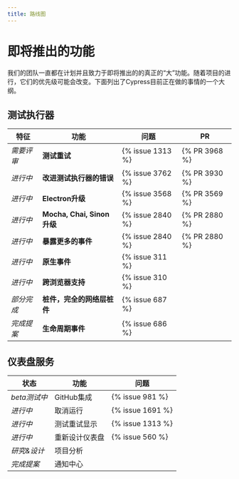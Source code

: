 ```yaml
---
title: 路线图
---
```


# 即将推出的功能

我们的团队一直都在计划并且致力于即将推出的的真正的“大”功能。随着项目的进行，它们的优先级可能会改变。下面列出了Cypress目前正在做的事情的一个大纲。

## 测试执行器

特征                 | 功能                                |  问题             | PR
---------------------| -----------------------------------|-------------------|---
*需要评审*           | **测试重试**                        |  {% issue 1313 %} | {% PR 3968 %}
*进行中*             | **改进测试执行器的错误**             |  {% issue 3762 %} | {% PR 3930 %}
*进行中*             | **Electron升级**                    |  {% issue 3568 %} | {% PR 3569 %}
*进行中*             | **Mocha, Chai, Sinon 升级**         |  {% issue 2840 %} | {% PR 2880 %}
*进行中*             | **暴露更多的事件**                   |  {% issue 2840 %} | {% PR 2880 %}
*进行中*             | **原生事件**                        |  {% issue 311 %}  |
*进行中*             | **跨浏览器支持**                    |  {% issue 310 %}  |
*部分完成*           | **桩件，完全的网络层桩件**           |  {% issue 687 %}  |
*完成提案*           | **生命周期事件**                    |  {% issue 686 %}  |

## 仪表盘服务

状态                | 功能                  | 问题
--------------------|----------------------|-----------------
*beta测试中*        | GitHub集成            | {% issue 981 %}
*进行中*            | 取消运行              | {% issue 1691 %}
*进行中*            | 测试重试显示          | {% issue 1313 %}
*进行中*            | 重新设计仪表盘         | {% issue 560 %}
*研究&设计*         | 项目分析              |
*完成提案*          | 通知中心              |